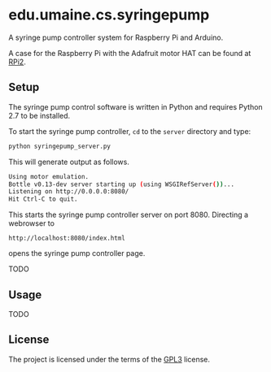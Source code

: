 # edu.umaine.cs.syringepump

A syringe pump controller system for Raspberry Pi and Arduino.

A case for the Raspberry Pi with the Adafruit motor HAT can be found at [RPi2](https://github.com/markroyer/rpi2-adafruit-motor-hat-case).

## Setup

The syringe pump control software is written in Python and requires Python 2.7 to be installed.

To start the syringe pump controller, `cd` to the `server` directory and type:

```bash
python syringepump_server.py
```

This will generate output as follows.

```bash
Using motor emulation.
Bottle v0.13-dev server starting up (using WSGIRefServer())...
Listening on http://0.0.0.0:8080/
Hit Ctrl-C to quit.
```

This starts the syringe pump controller server on port 8080.  Directing a webrowser to

```
http://localhost:8080/index.html
```

opens the syringe pump controller page.

TODO

## Usage

TODO

## License

The project is licensed under the terms of the
[GPL3](https://www.gnu.org/licenses/gpl-3.0.en.html) license.
